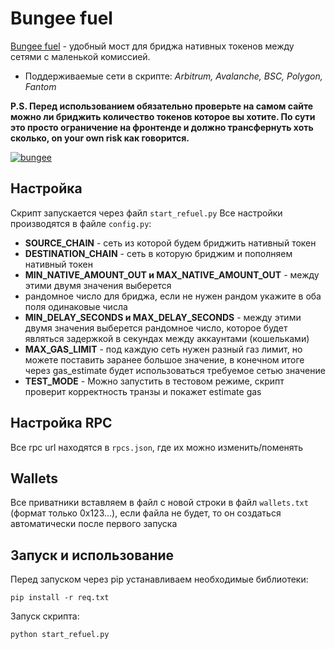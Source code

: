 # Bungee fuel
[Bungee fuel](https://www.bungee.exchange/refuel) - удобный мост для бриджа нативных токенов между сетями с маленькой комиссией.

 - Поддерживаемые сети в скрипте: *Arbitrum, Avalanche, BSC, Polygon, Fantom*
 
**P.S. Перед использованием обязательно проверьте на самом сайте можно ли бриджить количество токенов которое вы хотите. По сути это просто ограничение на фронтенде и должно трансфернуть хоть сколько, on **your own risk** как говорится.**
 
 <a href="https://imgbb.com/"><img src="https://i.ibb.co/z45TTVv/bungee.png" alt="bungee" border="0"></a><br/>
## Настройка
 Скрипт запускается через файл `start_refuel.py`
 Все настройки производятся в файле `config.py`:
 
 - **SOURCE_CHAIN** - сеть из которой будем бриджить нативный токен
 - **DESTINATION_CHAIN** - сеть в которую бриджим и пополняем нативный токен
 - **MIN_NATIVE_AMOUNT_OUT и MAX_NATIVE_AMOUNT_OUT** - между этими двумя значения выберется 
 - рандомное число для бриджа, если не нужен рандом укажите в оба поля одинаковые числа
 -  **MIN_DELAY_SECONDS и MAX_DELAY_SECONDS** - между этими двумя значения выберется рандомное число, которое будет являться задержкой в секундах между аккаунтами (кошельками)
 - **MAX_GAS_LIMIT** - под каждую сеть нужен разный газ лимит, но можете поставить заранее большое значение, в конечном итоге через gas_estimate будет использоваться требуемое сетью значение
 - **TEST_MODE** - Можно запустить в тестовом режиме, скрипт проверит корректность транзы и покажет estimate gas

## Настройка RPC
Все rpc url находятся в  `rpcs.json`, где их можно изменить/поменять

## Wallets
Все приватники вставляем в файл с новой строки в файл `wallets.txt` (формат только 0х123...), если файла не будет, то он создаться автоматически после первого запуска

## Запуск и использование
Перед запуском через pip устанавливаем необходимые библиотеки:

    pip install -r req.txt
  Запуск скрипта:
  

    python start_refuel.py


